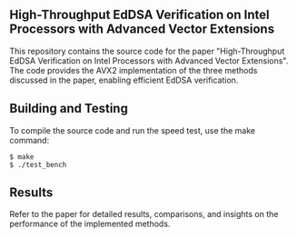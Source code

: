## High-Throughput EdDSA Verification on Intel Processors with Advanced Vector Extensions

This repository contains the source code for the paper "High-Throughput EdDSA Verification on Intel Processors with Advanced Vector Extensions". The code provides the AVX2 implementation of the three methods discussed in the paper, enabling efficient EdDSA verification.
## Building and Testing
To compile the source code and run the speed test, use the make command:

```
$ make
$ ./test_bench
```

## Results
Refer to the paper for detailed results, comparisons, and insights on the performance of the implemented methods.
